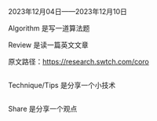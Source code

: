 2023年12月04日——2023年12月10日

Algorithm 是写一道算法题



Review 是读一篇英文文章

原文路径：https://research.swtch.com/coro

```

```



Technique/Tips 是分享一个小技术

```markdown

```



Share 是分享一个观点

```

```

